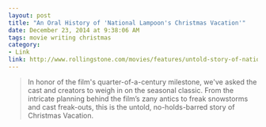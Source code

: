 ```yaml
---
layout: post
title: "An Oral History of 'National Lampoon's Christmas Vacation'"
date: December 23, 2014 at 9:38:06 AM
tags: movie writing christmas
category:
- Link
link: http://www.rollingstone.com/movies/features/untold-story-of-national-lampoons-christmas-vacation-20141222
---
```


> In honor of the film's quarter-of-a-century milestone, we've asked the cast and creators to weigh in on the seasonal classic. From the intricate planning behind the film’s zany antics to freak snowstorms and cast freak-outs, this is the untold, no-holds-barred story of Christmas Vacation.